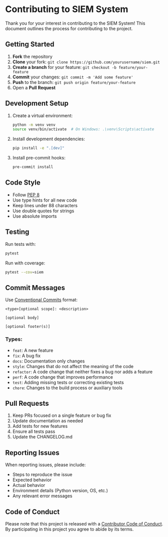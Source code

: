# Contributing to SIEM System

Thank you for your interest in contributing to the SIEM System! This document outlines the process for contributing to the project.

## Getting Started

1. **Fork** the repository
2. **Clone** your fork: `git clone https://github.com/yourusername/siem.git`
3. **Create a branch** for your feature: `git checkout -b feature/your-feature`
4. **Commit** your changes: `git commit -m 'Add some feature'`
5. **Push** to the branch: `git push origin feature/your-feature`
6. Open a **Pull Request**

## Development Setup

1. Create a virtual environment:
   ```bash
   python -m venv venv
   source venv/bin/activate  # On Windows: .\venv\Scripts\activate
   ```

2. Install development dependencies:
   ```bash
   pip install -e ".[dev]"
   ```

3. Install pre-commit hooks:
   ```bash
   pre-commit install
   ```

## Code Style

- Follow [PEP 8](https://www.python.org/dev/peps/pep-0008/)
- Use type hints for all new code
- Keep lines under 88 characters
- Use double quotes for strings
- Use absolute imports

## Testing

Run tests with:
```bash
pytest
```

Run with coverage:
```bash
pytest --cov=siem
```

## Commit Messages

Use [Conventional Commits](https://www.conventionalcommits.org/) format:

```
<type>[optional scope]: <description>

[optional body]

[optional footer(s)]
```

### Types:
- `feat`: A new feature
- `fix`: A bug fix
- `docs`: Documentation only changes
- `style`: Changes that do not affect the meaning of the code
- `refactor`: A code change that neither fixes a bug nor adds a feature
- `perf`: A code change that improves performance
- `test`: Adding missing tests or correcting existing tests
- `chore`: Changes to the build process or auxiliary tools

## Pull Requests

1. Keep PRs focused on a single feature or bug fix
2. Update documentation as needed
3. Add tests for new features
4. Ensure all tests pass
5. Update the CHANGELOG.md

## Reporting Issues

When reporting issues, please include:
- Steps to reproduce the issue
- Expected behavior
- Actual behavior
- Environment details (Python version, OS, etc.)
- Any relevant error messages

## Code of Conduct

Please note that this project is released with a [Contributor Code of Conduct](CODE_OF_CONDUCT.md). By participating in this project you agree to abide by its terms.
